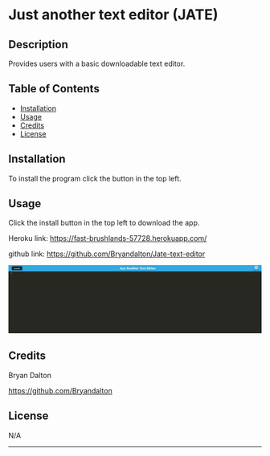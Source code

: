 # Just another text editor (JATE)

## Description

Provides users with a basic downloadable text editor.

## Table of Contents

- [Installation](#installation)
- [Usage](#usage)
- [Credits](#credits)
- [License](#license)

## Installation

To install the program click the button in the top left.

## Usage

Click the install button in the top left to download the app.

Heroku link: https://fast-brushlands-57728.herokuapp.com/

github link: https://github.com/Bryandalton/Jate-text-editor

![JATE-screenshot](./client/src/images/JATE-screenshot.JPG)

## Credits

Bryan Dalton

https://github.com/Bryandalton

## License

N/A

---
